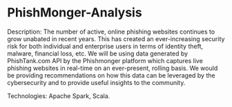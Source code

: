 # PhishMonger-Analysis

Description: The number of active, online phishing websites continues to grow unabated in recent years. This has created an ever-increasing security risk for both individual and enterprise users in terms of identity theft, malware, financial loss, etc. We will be using data generated by PhishTank.com API by the Phishmonger platform which captures live phishing websites in real-time on an ever-present, rolling basis. We would be providing recommendations on how this data can be leveraged by the cybersecurity and to provide useful insights to the community. 

Technologies: Apache Spark, Scala.
